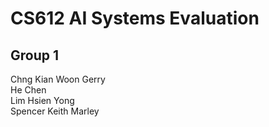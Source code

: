 # CS612 AI Systems Evaluation
## Group 1
Chng Kian Woon Gerry<br>
He Chen<br>
Lim Hsien Yong<br>
Spencer Keith Marley<br>
